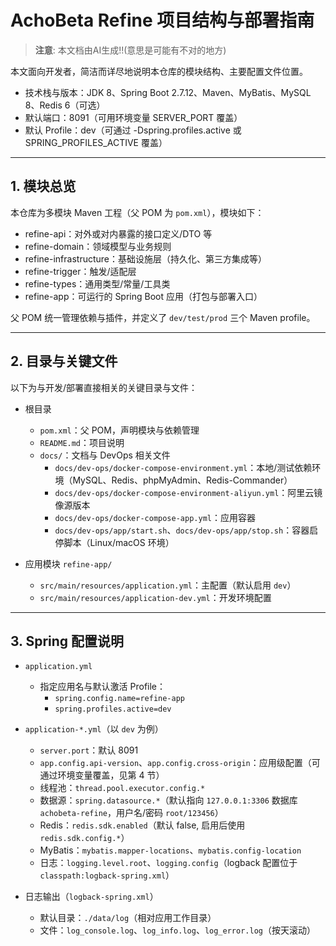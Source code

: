 # AchoBeta Refine 项目结构与部署指南

> **注意**: 本文档由AI生成!!(意思是可能有不对的地方)

本文面向开发者，简洁而详尽地说明本仓库的模块结构、主要配置文件位置。

- 技术栈与版本：JDK 8、Spring Boot 2.7.12、Maven、MyBatis、MySQL 8、Redis 6（可选）
- 默认端口：8091（可用环境变量 SERVER_PORT 覆盖）
- 默认 Profile：dev（可通过 -Dspring.profiles.active 或 SPRING_PROFILES_ACTIVE 覆盖）

---

## 1. 模块总览
本仓库为多模块 Maven 工程（父 POM 为 `pom.xml`），模块如下：

- refine-api：对外或对内暴露的接口定义/DTO 等
- refine-domain：领域模型与业务规则
- refine-infrastructure：基础设施层（持久化、第三方集成等）
- refine-trigger：触发/适配层
- refine-types：通用类型/常量/工具类
- refine-app：可运行的 Spring Boot 应用（打包与部署入口）

父 POM 统一管理依赖与插件，并定义了 `dev/test/prod` 三个 Maven profile。

---

## 2. 目录与关键文件
以下为与开发/部署直接相关的关键目录与文件：

- 根目录
  - `pom.xml`：父 POM，声明模块与依赖管理
  - `README.md`：项目说明
  - `docs/`：文档与 DevOps 相关文件
    - `docs/dev-ops/docker-compose-environment.yml`：本地/测试依赖环境（MySQL、Redis、phpMyAdmin、Redis-Commander）
    - `docs/dev-ops/docker-compose-environment-aliyun.yml`：阿里云镜像源版本
    - `docs/dev-ops/docker-compose-app.yml`：应用容器
    - `docs/dev-ops/app/start.sh`、`docs/dev-ops/app/stop.sh`：容器启停脚本（Linux/macOS 环境）

- 应用模块 `refine-app/`
  - `src/main/resources/application.yml`：主配置（默认启用 `dev`）
  - `src/main/resources/application-dev.yml`：开发环境配置

---

## 3. Spring 配置说明

- `application.yml`
  - 指定应用名与默认激活 Profile：
    - `spring.config.name=refine-app`
    - `spring.profiles.active=dev`

- `application-*.yml`（以 `dev` 为例）
  - `server.port`：默认 8091
  - `app.config.api-version`、`app.config.cross-origin`：应用级配置（可通过环境变量覆盖，见第 4 节）
  - 线程池：`thread.pool.executor.config.*`
  - 数据源：`spring.datasource.*`（默认指向 `127.0.0.1:3306` 数据库 `achobeta-refine`，用户名/密码 `root/123456`）
  - Redis：`redis.sdk.enabled`（默认 false, 启用后使用 `redis.sdk.config.*`）
  - MyBatis：`mybatis.mapper-locations`、`mybatis.config-location`
  - 日志：`logging.level.root`、`logging.config`（logback 配置位于 `classpath:logback-spring.xml`）

- 日志输出（`logback-spring.xml`）
  - 默认目录：`./data/log`（相对应用工作目录）
  - 文件：`log_console.log`、`log_info.log`、`log_error.log`（按天滚动）

